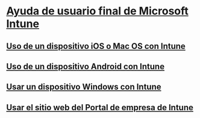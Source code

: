 # [Ayuda de usuario final de Microsoft Intune]()
## [Uso de un dispositivo iOS o Mac OS con Intune](using-your-ios-or-mac-os-x-device-with-intune.md)
## [Uso de un dispositivo Android con Intune](using-your-android-device-with-intune.md)
## [Usar un dispositivo Windows con Intune](using-your-windows-device-with-intune.md)
## [Usar el sitio web del Portal de empresa de Intune](using-the-intune-company-portal-website.md)


<!--HONumber=Jun16_HO4-->


